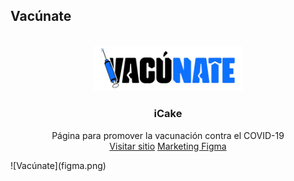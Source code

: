 ## Vacúnate
<!-- LOGO -->
<br />
<div align="center">
  <a href="https://github.com/Josue9405/iCake-HTML">
    <img src="static/img/vacunate_bicolor_logo.png" alt="Logo" width="240">
  </a>

  <h3 align="center">iCake</h3>

  <p align="center">
    Página para promover la vacunación contra el COVID-19
    <br />
    <a href="https://josue9405.github.io/vacunate/">Visitar sitio</a>
    <a href="https://www.figma.com/file/YbMxR80xFeMxqdzzoWAIfT/Vac%C3%BAnate?node-id=0%3A1">Marketing Figma</a>
  </p>
</div>
![Vacúnate](figma.png)
